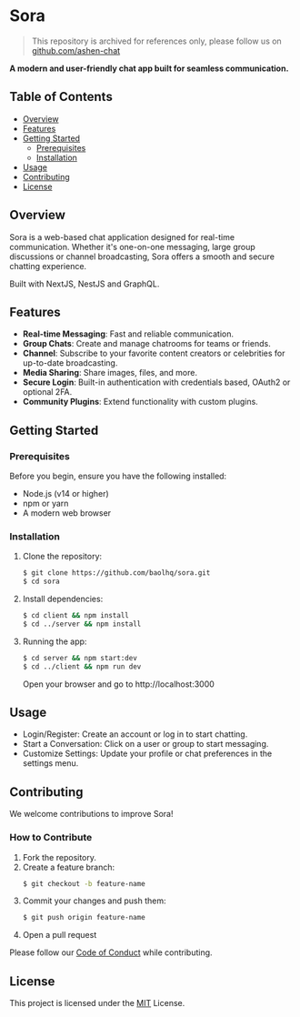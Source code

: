 # **Sora**

> This repository is archived for references only, please follow us on [github.com/ashen-chat](https://github.com/ashen-chat)

**A modern and user-friendly chat app built for seamless communication.**

## **Table of Contents**
- [Overview](#overview)
- [Features](#features)
- [Getting Started](#getting-started)
  - [Prerequisites](#prerequisites)
  - [Installation](#installation)
- [Usage](#usage)
- [Contributing](#contributing)
- [License](#license)

## **Overview**
Sora is a web-based chat application designed for real-time communication. Whether it's one-on-one messaging, large group discussions or channel broadcasting, Sora offers a smooth and secure chatting experience.

Built with NextJS, NestJS and GraphQL.

## **Features**
- **Real-time Messaging**: Fast and reliable communication.
- **Group Chats**: Create and manage chatrooms for teams or friends.
- **Channel**: Subscribe to your favorite content creators or celebrities for up-to-date broadcasting.
- **Media Sharing**: Share images, files, and more.
- **Secure Login**: Built-in authentication with credentials based, OAuth2 or optional 2FA.
- **Community Plugins**: Extend functionality with custom plugins.

## **Getting Started**

### **Prerequisites**
Before you begin, ensure you have the following installed:
- Node.js (v14 or higher)
- npm or yarn
- A modern web browser

### **Installation**
1. Clone the repository:
    ```bash
    $ git clone https://github.com/baolhq/sora.git
    $ cd sora
    ```
2. Install dependencies:
    ```bash
    $ cd client && npm install
    $ cd ../server && npm install
    ```
3. Running the app:
    ```bash
    $ cd server && npm start:dev
    $ cd ../client && npm run dev
    ```
    Open your browser and go to http://localhost:3000

## Usage
- Login/Register: Create an account or log in to start chatting.
- Start a Conversation: Click on a user or group to start messaging.
- Customize Settings: Update your profile or chat preferences in the settings menu.

## Contributing
We welcome contributions to improve Sora!

### How to Contribute
1. Fork the repository.
2. Create a feature branch:
    ```bash
    $ git checkout -b feature-name
    ```
3. Commit your changes and push them:
    ```bash
    $ git push origin feature-name
    ```
4. Open a pull request

Please follow our [Code of Conduct](CODE_OF_CONDUCT.md) while contributing.

## License
This project is licensed under the [MIT](LICENSE) License.
